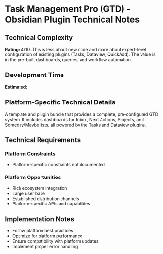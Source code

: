 # Task Management Pro (GTD) - Obsidian Plugin Technical Notes

## Technical Complexity
**Rating:** 4/10. This is less about new code and more about expert-level configuration of existing plugins (Tasks, Dataview, QuickAdd). The value is in the pre-built dashboards, queries, and workflow automation.

## Development Time
**Estimated:** 

## Platform-Specific Technical Details
A template and plugin bundle that provides a complete, pre-configured GTD system. It includes dashboards for Inbox, Next Actions, Projects, and Someday/Maybe lists, all powered by the Tasks and Dataview plugins.

## Technical Requirements

### Platform Constraints
- Platform-specific constraints not documented

### Platform Opportunities
- Rich ecosystem integration
- Large user base
- Established distribution channels
- Platform-specific APIs and capabilities

## Implementation Notes
- Follow platform best practices
- Optimize for platform performance
- Ensure compatibility with platform updates
- Implement proper error handling
